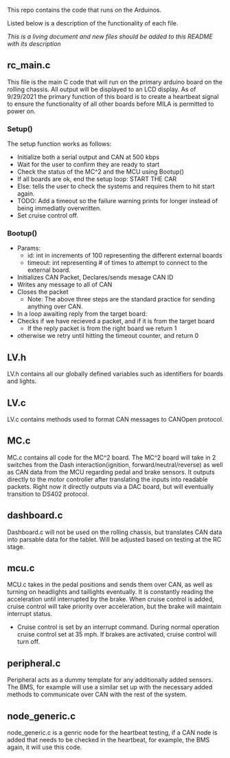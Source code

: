 This repo contains the code that runs on the Arduinos.

Listed below is a description of the functionality of each file.

*This is a living document and new files should be added to this README with its description*


## rc_main.c
This file is the main C code that will run on the primary arduino board on the rolling chassis. All output will be displayed to an LCD display. As of 9/29/2021 the primary function of this board is to create a heartbeat signal to ensure the functionality of all other boards before MILA is permitted to power on.

### Setup()
The setup function works as follows:
- Initialize both a serial output and CAN at 500 kbps
- Wait for the user to confirm they are ready to start
- Check the status of the MC^2 and the MCU using Bootup()
- If all boards are ok, end the setup loop: START THE CAR
- Else: tells the user to check the systems and requires them to hit start again. 
- TODO: Add a timeout so the failure warning prints for longer instead of being immediatly overwritten. 
- Set cruise control off.
### Bootup()
- Params:
  - id: int in increments of 100 representing the different external boards
  - timeout: int representing # of times to attempt to connect to the external board.
- Initializes CAN Packet, Declares/sends mesage CAN ID 
- Writes any message to all of CAN
- Closes the packet
  - Note: The above three steps are the standard practice for sending anything over CAN.
- In a loop awaiting reply from the target board:
- Checks if we have recieved a packet, and if it is from the target board
  - If the reply packet is from the right board we return 1
- otherwise we retry until hitting the timeout counter, and return 0

## LV.h
LV.h contains all our globally defined variables such as identifiers for boards and lights.
## LV.c
LV.c contains methods used to format CAN messages to CANOpen protocol.
## MC.c
MC.c contains all code for the MC^2 board. The MC^2 board will take in 2 switches from the Dash interaction(ignition, forward/neutral/reverse) as well as CAN data from the MCU regarding pedal and brake sensors. It outputs directly to the motor controller after translating the inputs into readable packets. Right now it directly outputs via a DAC board, but will eventually transition to DS402 protocol.
## dashboard.c
Dashboard.c will not be used on the rolling chassis, but translates CAN data into parsable data for the tablet. Will be adjusted based on testing at the RC stage.
## mcu.c
MCU.c takes in the pedal positions and sends them over CAN, as well as turning on headlights and taillights eventually. It is constantly reading the acceleration until interrupted by the brake. When cruise control is added, cruise control will take priority over acceleration, but the brake will maintain interrupt status. 
- Cruise control is set by an interrupt command. During normal operation cruise control set at 35 mph. If brakes are activated, cruise control will turn off.
## peripheral.c
Peripheral acts as a dummy template for any additionally added sensors. The BMS, for example will use a similar set up with the necessary added methods to communicate over CAN with the rest of the system.
## node_generic.c
node_generic.c is a genric node for the heartbeat testing, if a CAN node is added that needs to be checked in the heartbeat, for example, the BMS again, it will use this code.

